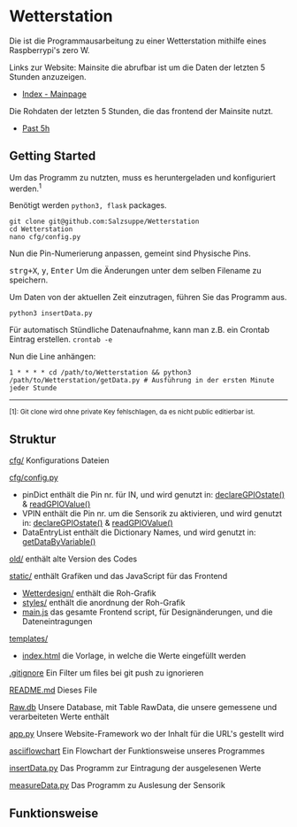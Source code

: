 # Wetterstation

Die ist die Programmausarbeitung zu einer Wetterstation mithilfe eines Raspberrypi's zero W.

Links zur Website:
Mainsite die abrufbar ist um die Daten der letzten 5 Stunden anzuzeigen.
+ [Index - Mainpage](http://raspi-home.ddns.net:8080/)

Die Rohdaten der letzten 5 Stunden, die das frontend der Mainsite nutzt.
+ [Past 5h](http://raspi-home.ddns.net:8080/getdata/)

## Getting Started

Um das Programm zu nutzten, muss es heruntergeladen und konfiguriert werden.<sup>1</sup>

Benötigt werden `python3, flask` packages.
```
git clone git@github.com:Salzsuppe/Wetterstation
cd Wetterstation
nano cfg/config.py
```
Nun die Pin-Numerierung anpassen, gemeint sind Physische Pins.

<kbd>strg+X</kbd>, <kbd>y</kbd>, <kbd>Enter</kbd>
Um die Änderungen unter dem selben Filename zu speichern.

Um Daten von der aktuellen Zeit einzutragen, führen Sie das Programm aus.
```
python3 insertData.py
```

Für automatisch Stündliche Datenaufnahme, kann man z.B. ein Crontab Eintrag erstellen.
`crontab -e`

Nun die Line anhängen:
```
1 * * * * cd /path/to/Wetterstation && python3 /path/to/Wetterstation/getData.py # Ausführung in der ersten Minute jeder Stunde
```



---
<sup>[1]: Git clone wird ohne private Key fehlschlagen, da es nicht public editierbar ist.</sup>


## Struktur
[cfg/](https://github.com/Salzsuppe/Wetterstation/tree/main/cfg) Konfigurations Dateien

[cfg/config.py](https://github.com/Salzsuppe/Wetterstation/tree/main/cfg/config.py) 
+ pinDict enthält die Pin nr. für IN, und wird genutzt in: [declareGPIOstate()](https://github.com/Salzsuppe/Wetterstation/blob/main/measureData.py?plain=1#L25) & [readGPIOValue()](https://github.com/Salzsuppe/Wetterstation/blob/main/measureData.py?plain=1#L35)
+ VPIN enthält die Pin nr. um die Sensorik zu aktivieren, und wird genutzt in: [declareGPIOstate()](https://github.com/Salzsuppe/Wetterstation/blob/main/measureData.py?plain=1#L25) & [readGPIOValue()](https://github.com/Salzsuppe/Wetterstation/blob/main/measureData.py?plain=1#L35)
+ DataEntryList enthält die Dictionary Names, und wird genutzt in: [getDataByVariable()](https://github.com/Salzsuppe/Wetterstation/blob/main/insertData.py?plain=1#L46)

[old/](https://github.com/Salzsuppe/Wetterstation/tree/main/old) enthält alte Version des Codes

[static/](https://github.com/Salzsuppe/Wetterstation/tree/main/static) enthält Grafiken und das JavaScript für das Frontend
+ [Wetterdesign/](https://github.com/Salzsuppe/Wetterstation/tree/main/static/Wetterdesign) enthält die Roh-Grafik
+ [styles/](https://github.com/Salzsuppe/Wetterstation/tree/main/static/styles) enthält die anordnung der Roh-Grafik
+ [main.js](https://github.com/Salzsuppe/Wetterstation/blob/main/static/main.js) das gesamte Frontend script, für Designänderungen, und die Dateneintragungen

[templates/](https://github.com/Salzsuppe/Wetterstation/tree/main/templates)
+ [index.html](https://github.com/Salzsuppe/Wetterstation/blob/main/templates/index.html) die Vorlage, in welche die Werte eingefüllt werden

[.gitignore](https://github.com/Salzsuppe/Wetterstation/blob/main/.gitignore) Ein Filter um files bei git push zu ignorieren

[README.md](https://github.com/Salzsuppe/Wetterstation/blob/main/README.md) Dieses File

[Raw.db](https://github.com/Salzsuppe/Wetterstation/blob/main/Raw.db) Unsere Database, mit Table RawData, die unsere gemessene und verarbeiteten Werte enthält

[app.py](https://github.com/Salzsuppe/Wetterstation/blob/main/app.py) Unsere Website-Framework wo der Inhalt für die URL's gestellt wird

[asciiflowchart](https://github.com/Salzsuppe/Wetterstation/blob/main/asciiflowchart) Ein Flowchart der Funktionsweise unseres Programmes

[insertData.py](https://github.com/Salzsuppe/Wetterstation/blob/main/insertData.py) Das Programm zur Eintragung der ausgelesenen Werte

[measureData.py](https://github.com/Salzsuppe/Wetterstation/blob/main/measureData.py) Das Programm zu Auslesung der Sensorik



## Funktionsweise
